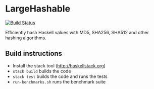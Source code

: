 # LargeHashable

[![Build Status](https://travis-ci.org/factisresearch/large-hashable.svg?branch=master)](https://travis-ci.org/factisresearch/large-hashable)

Efficiently hash Haskell values with MD5, SHA256, SHA512 and other
hashing algorithms.

## Build instructions

- Install the stack tool (http://haskellstack.org)
- `stack build` builds the code
- `stack test` builds the code and runs the tests
- `run-benchmarks.sh` runs the benchmark suite
